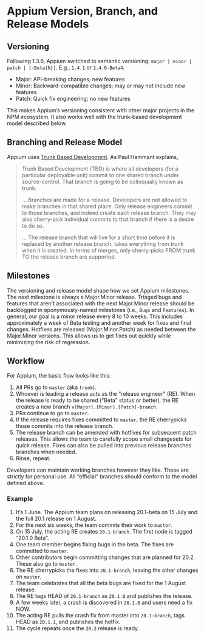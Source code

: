 # Appium Version, Branch, and Release Models

## Versioning

Following 1.3.6, Appium switched to semantic versioning: `major | minor | patch | [-Beta{N}]`. E.g., `1.4.1` or `2.4.0-Beta4`.
* Major: API-breaking changes; new features
* Minor: Backward-compatible changes; may or may not include new features
* Patch: Quick fix engineering; no new features

This makes Appium’s versioning consistent with other major projects in the NPM ecosystem. It also works well with the trunk-based development model described below.

## Branching and Release Model

Appium uses [Trunk Based Development](http://paulhammant.com/2013/04/05/what-is-trunk-based-development/). As Paul Hammant explains,

>Trunk Based Development (TBD) is where all developers (for a particular deployable unit) commit to one shared branch under source-control. That branch is going to be colloquially known as trunk. 
>
>… Branches are made for a release. Developers are not allowed to make branches in that shared place. Only release engineers commit to those branches, and indeed create each release branch. They may also cherry-pick individual commits to that branch if there is a desire to do so. 
>
>… The release branch that will live for a short time before it is replaced by another release branch, takes everything from trunk when it is created. In terms of merges, only cherry-picks FROM trunk TO the release branch are supported.

## Milestones

The versioning and release model shape how we set Appium milestones. The next milestone is always a Major.Minor release. Triaged bugs and features that aren't associated with the next Major.Minor release should be backlogged in eponymously-named milestones (i.e., `Bugs` and `Features`). In general, our goal is a minor release every 8 to 10 weeks. This includes approximately a week of Beta testing and another week for fixes and final changes. Hotfixes are released (Major.Minor.Patch) as needed between the Major.Minor versions. This allows us to get fixes out quickly while minimizing the risk of regression.

## Workflow

For Appium, the basic flow looks like this:

   1. All PRs go to `master` (aka `trunk`).
   2. Whoever is leading a release acts as the "release engineer" (RE). When the release is ready to be shared (“Beta" status or better), the RE creates a new branch `v[Major].[Minor].[Patch]-branch`.
   3. PRs continue to go to `master`.
   4. If the release requires fixes committed to `master`, the RE cherrypicks those commits into the release branch. 
   5. The release branch can be amended with hotfixes for subsequent patch releases. This allows the team to carefully scope small changesets for quick release. Fixes can also be pulled into previous release  branches branches when needed.  
   6. Rinse, repeat.

Developers can maintain working branches however they like. These are strictly for personal use. All “official” branches should conform to the model defined above.

### Example

   1. It’s 1 June. The Appium team plans on releasing 20.1-beta on 15 July and the full 20.1 release on 1 August.
   2. For the next six weeks, the team commits their work to `master`.
   3. On 15 July, the acting RE creates `20.1-branch`. The first node is tagged “20.1.0 Beta”.
   4. One team member begins fixing bugs in the beta. The fixes are committed to `master`.
   5. Other contributors begin committing changes that are planned for 20.2. These also go to `master`.
   6. The RE cherrypicks the fixes into `20.1-branch`, leaving the other changes on `master`.
   7. The team celebrates that all the beta bugs are fixed for the 1 August release.
   8. The RE tags HEAD of `20.1-branch` as `20.1.0` and publishes the release.
   9. A few weeks later, a crash is discovered in `20.1.0` and users need a fix NOW.
   10. The acting RE pulls the crash fix from master into `20.1-branch`, tags HEAD as `20.1.1`, and publishes the hotfix.
   11. The cycle repeats once the `20.2` release is ready. 




